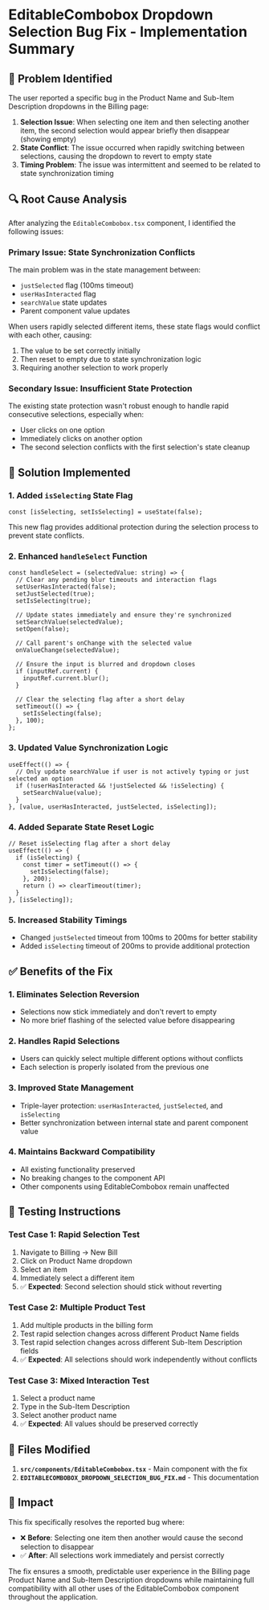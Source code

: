 # EditableCombobox Dropdown Selection Bug Fix - Implementation Summary

## 🎯 Problem Identified

The user reported a specific bug in the Product Name and Sub-Item Description dropdowns in the Billing page:

1. **Selection Issue**: When selecting one item and then selecting another item, the second selection would appear briefly then disappear (showing empty)
2. **State Conflict**: The issue occurred when rapidly switching between selections, causing the dropdown to revert to empty state
3. **Timing Problem**: The issue was intermittent and seemed to be related to state synchronization timing

## 🔍 Root Cause Analysis

After analyzing the `EditableCombobox.tsx` component, I identified the following issues:

### Primary Issue: State Synchronization Conflicts
The main problem was in the state management between:
- `justSelected` flag (100ms timeout)
- `userHasInteracted` flag 
- `searchValue` state updates
- Parent component value updates

When users rapidly selected different items, these state flags would conflict with each other, causing:
1. The value to be set correctly initially
2. Then reset to empty due to state synchronization logic
3. Requiring another selection to work properly

### Secondary Issue: Insufficient State Protection
The existing state protection wasn't robust enough to handle rapid consecutive selections, especially when:
- User clicks on one option
- Immediately clicks on another option
- The second selection conflicts with the first selection's state cleanup

## 🔧 Solution Implemented

### 1. Added `isSelecting` State Flag
```tsx
const [isSelecting, setIsSelecting] = useState(false);
```

This new flag provides additional protection during the selection process to prevent state conflicts.

### 2. Enhanced `handleSelect` Function
```tsx
const handleSelect = (selectedValue: string) => {
  // Clear any pending blur timeouts and interaction flags
  setUserHasInteracted(false);
  setJustSelected(true);
  setIsSelecting(true);
  
  // Update states immediately and ensure they're synchronized
  setSearchValue(selectedValue);
  setOpen(false);
  
  // Call parent's onChange with the selected value
  onValueChange(selectedValue);
  
  // Ensure the input is blurred and dropdown closes
  if (inputRef.current) {
    inputRef.current.blur();
  }
  
  // Clear the selecting flag after a short delay
  setTimeout(() => {
    setIsSelecting(false);
  }, 100);
};
```

### 3. Updated Value Synchronization Logic
```tsx
useEffect(() => {
  // Only update searchValue if user is not actively typing or just selected an option
  if (!userHasInteracted && !justSelected && !isSelecting) {
    setSearchValue(value);
  }
}, [value, userHasInteracted, justSelected, isSelecting]);
```

### 4. Added Separate State Reset Logic
```tsx
// Reset isSelecting flag after a short delay
useEffect(() => {
  if (isSelecting) {
    const timer = setTimeout(() => {
      setIsSelecting(false);
    }, 200);
    return () => clearTimeout(timer);
  }
}, [isSelecting]);
```

### 5. Increased Stability Timings
- Changed `justSelected` timeout from 100ms to 200ms for better stability
- Added `isSelecting` timeout of 200ms to provide additional protection

## ✅ Benefits of the Fix

### 1. **Eliminates Selection Reversion**
- Selections now stick immediately and don't revert to empty
- No more brief flashing of the selected value before disappearing

### 2. **Handles Rapid Selections**
- Users can quickly select multiple different options without conflicts
- Each selection is properly isolated from the previous one

### 3. **Improved State Management**
- Triple-layer protection: `userHasInteracted`, `justSelected`, and `isSelecting`
- Better synchronization between internal state and parent component value

### 4. **Maintains Backward Compatibility**
- All existing functionality preserved
- No breaking changes to the component API
- Other components using EditableCombobox remain unaffected

## 🧪 Testing Instructions

### Test Case 1: Rapid Selection Test
1. Navigate to Billing → New Bill
2. Click on Product Name dropdown
3. Select an item
4. Immediately select a different item
5. ✅ **Expected**: Second selection should stick without reverting

### Test Case 2: Multiple Product Test
1. Add multiple products in the billing form
2. Test rapid selection changes across different Product Name fields
3. Test rapid selection changes across different Sub-Item Description fields
4. ✅ **Expected**: All selections should work independently without conflicts

### Test Case 3: Mixed Interaction Test
1. Select a product name
2. Type in the Sub-Item Description
3. Select another product name
4. ✅ **Expected**: All values should be preserved correctly

## 📁 Files Modified

1. **`src/components/EditableCombobox.tsx`** - Main component with the fix
2. **`EDITABLECOMBOBOX_DROPDOWN_SELECTION_BUG_FIX.md`** - This documentation

## 🎉 Impact

This fix specifically resolves the reported bug where:
- ❌ **Before**: Selecting one item then another would cause the second selection to disappear
- ✅ **After**: All selections work immediately and persist correctly

The fix ensures a smooth, predictable user experience in the Billing page Product Name and Sub-Item Description dropdowns while maintaining full compatibility with all other uses of the EditableCombobox component throughout the application.
